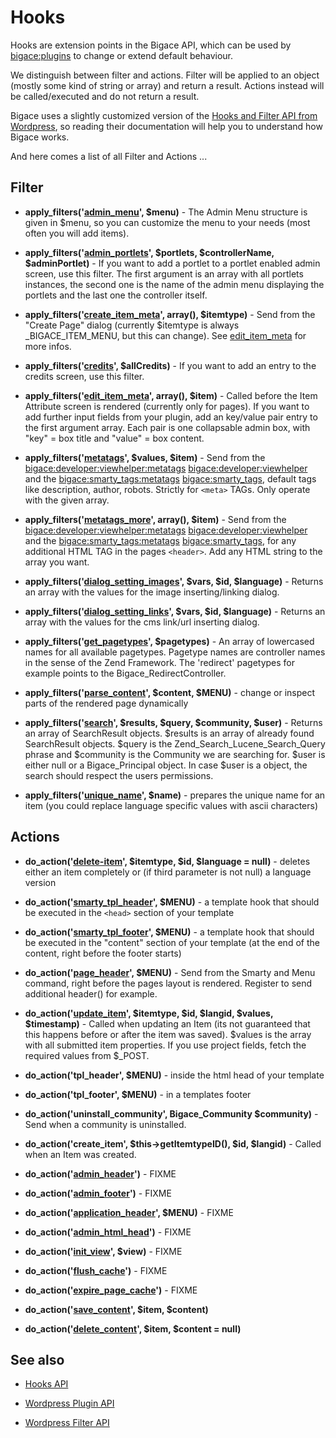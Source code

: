 # Hooks

Hooks are extension points in the Bigace API, which can be used by [bigace:plugins](plugins) to change or extend default behaviour.

We distinguish between filter and actions. Filter will be applied to an object (mostly some kind of string or array) and return a result. Actions instead will be called/executed and do not return a result.

Bigace uses a slightly customized version of the [Hooks and Filter API from Wordpress](http://codex.wordpress.org/Plugin_API), so reading their documentation will help you to understand how Bigace works.

And here comes a list of all Filter and Actions ...

## Filter


*  **apply_filters('[admin_menu](developer/filter/admin_menu)', $menu)** - The Admin Menu structure is given in $menu, so you can customize the menu to your needs (most often you will add items).

*  **apply_filters('[admin_portlets](developer/filter/admin_portlets)', $portlets, $controllerName, $adminPortlet)** -  If you want to add a portlet to a portlet enabled admin screen, use this filter. The first argument is an array with all portlets instances, the second one is the name of the admin menu displaying the portlets and the last one the controller itself.

*  **apply_filters('[create_item_meta](developer/filter/create_item_meta)', array(), $itemtype)** - Send from the "Create Page" dialog (currently $itemtype is always _BIGACE_ITEM_MENU, but this can change). See [edit_item_meta](developer/filter/edit_item_meta) for more infos.

*  **apply_filters('[credits](developer/filter/credits)', $allCredits)** - If you want to add an entry to the credits screen, use this filter.

*  **apply_filters('[edit_item_meta](developer/filter/edit_item_meta)', array(), $item)** - Called before the Item Attribute screen is rendered (currently only for pages). If you want to add further input fields from your plugin, add an key/value pair entry to the first argument array. Each pair is one collapsable admin box, with "key" = box title and "value" = box content.

*  **apply_filters('[metatags](developer/filter/metatags)', $values, $item)** - Send from the [bigace:developer:viewhelper:metatags](developer/viewhelper/metatags) [bigace:developer:viewhelper](developer/viewhelper) and the [bigace:smarty_tags:metatags](smarty_tags/metatags) [bigace:smarty_tags](smarty_tags), default tags like description, author, robots. Strictly for `<meta>` TAGs. Only operate with the given array.

*  **apply_filters('[metatags_more](developer/filter/metatags_more)', array(), $item)** - Send from the [bigace:developer:viewhelper:metatags](developer/viewhelper/metatags) [bigace:developer:viewhelper](developer/viewhelper) and the [bigace:smarty_tags:metatags](smarty_tags/metatags) [bigace:smarty_tags](smarty_tags), for any additional HTML TAG in the pages `<header>`. Add any HTML string to the array you want.

*  **apply_filters('[dialog_setting_images](developer/filter/dialog_setting_images)', $vars, $id, $language)** - Returns an array with the values for the image inserting/linking dialog.

*  **apply_filters('[dialog_setting_links](developer/filter/dialog_setting_links)', $vars, $id, $language)** - Returns an array with the values for the cms link/url inserting dialog.

*  **apply_filters('[get_pagetypes](developer/filter/get_pagetypes)', $pagetypes)** - An array of lowercased names for all available pagetypes. Pagetype names are controller names in the sense of the Zend Framework. The 'redirect' pagetypes for example points to the Bigace_RedirectController.

*  **apply_filters('[parse_content](developer/filter/parse_content)', $content, $MENU)** - change or inspect parts of the rendered page dynamically

*  **apply_filters('[search](developer/filter/search)', $results, $query, $community, $user)** - Returns an array of SearchResult objects. $results is an array of already found SearchResult objects. $query is the Zend_Search_Lucene_Search_Query phrase and $community is the Community we are searching for. $user is either null or a Bigace_Principal object. In case $user is a object, the search should respect the users permissions.

*  **apply_filters('[unique_name](developer/filter/unique_name)', $name)** - prepares the unique name for an item (you could replace language specific values with ascii characters)
## Actions


*  **do_action('[delete-item](developer/action/delete-item)', $itemtype, $id, $language = null)** - deletes either an item completely or (if third parameter is not null) a language version 

*  **do_action('[smarty_tpl_header](developer/action/smarty_tpl_header)', $MENU)** - a template hook that should be executed in the `<head>` section of your template

*  **do_action('[smarty_tpl_footer](developer/action/smarty_tpl_footer)', $MENU)** - a template hook that should be executed in the "content" section of your template (at the end of the content, right before the footer starts)

*  **do_action('[page_header](developer/action/page_header)', $MENU)** - Send from the Smarty and Menu command, right before the pages layout is rendered. Register to send additional header() for example.

*  **do_action('[update_item](developer/action/update_item)', $itemtype, $id, $langid, $values, $timestamp)** - Called when updating an Item (its not guaranteed that this happens before or after the item was saved). $values is the array with all submitted item properties. If you use project fields, fetch the required values from $_POST.

*  **do_action('tpl_header', $MENU)** - inside the html head of your template

*  **do_action('tpl_footer', $MENU)** - in a templates footer

*  **do_action('uninstall_community', Bigace_Community $community)** - Send when a community is uninstalled.

*  **do_action('create_item', $this->getItemtypeID(), $id, $langid)** - Called when an Item was created.

*  **do_action('[admin_header](developer/action/admin_header)')** - FIXME

*  **do_action('[admin_footer](developer/action/admin_footer)')** - FIXME

*  **do_action('[application_header](developer/action/application_header)', $MENU)** - FIXME

*  **do_action('[admin_html_head](developer/action/admin_html_head)')** - FIXME

*  **do_action('[init_view](developer/action/init_view)', $view)** - FIXME

*  **do_action('[flush_cache](developer/action/flush_cache)')** - FIXME

*  **do_action('[expire_page_cache](developer/action/expire_page_cache)')** - FIXME

*  **do_action('[save_content](developer/action/save_content)', $item, $content)**

*  **do_action('[delete_content](developer/action/save_content)', $item, $content = null)**

## See also

*  [Hooks API](http://dev.bigace.org/api/latest/Bigace/Bigace_Hooks.html)

*  [Wordpress Plugin API](http://codex.wordpress.org/Plugin_API)

*  [Wordpress Filter API](http://codex.wordpress.org/Plugin_API#Filters)
